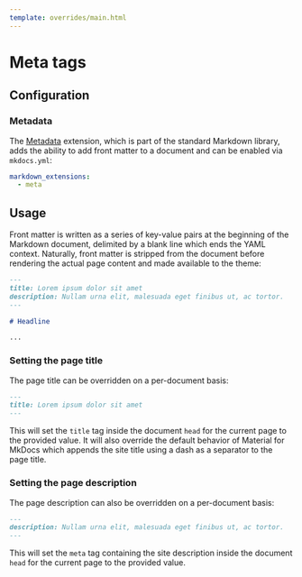 ```yaml
---
template: overrides/main.html
---
```


# Meta tags

## Configuration

### Metadata

The [Metadata][1] extension, which is part of the standard Markdown library,
adds the ability to add front matter to a document and can be enabled via
`mkdocs.yml`:

``` yaml
markdown_extensions:
  - meta
```

  [1]: https://github.com/squidfunk/mkdocs-material/blob/master/src/base.html

## Usage

Front matter is written as a series of key-value pairs at the beginning of the
Markdown document, delimited by a blank line which ends the YAML context.
Naturally, front matter is stripped from the document before rendering the
actual page content and made available to the theme:

``` markdown
---
title: Lorem ipsum dolor sit amet
description: Nullam urna elit, malesuada eget finibus ut, ac tortor.
---

# Headline

...
```

### Setting the page title

The page title can be overridden on a per-document basis:

``` markdown
---
title: Lorem ipsum dolor sit amet
---
```

This will set the `title` tag inside the document `head` for the current page
to the provided value. It will also override the default behavior of Material
for MkDocs which appends the site title using a dash as a separator to the page
title.

### Setting the page description

The page description can also be overridden on a per-document basis:

``` markdown
---
description: Nullam urna elit, malesuada eget finibus ut, ac tortor.
---
```

This will set the `meta` tag containing the site description inside the
document `head` for the current page to the provided value.
